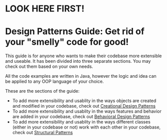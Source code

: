 # LOOK HERE FIRST!
# Design Patterns Guide: Get rid of your "smelly" code for good!

This guide is for anyone who wants to make their codebase more extensible and useable. It has been divided into three separate sections. You may check out them based on your own needs.

All the code examples are written in Java, however the logic and idea can be applied to any OOP language of your choice.

These are the sections of the guide:
* To add more extensibility and usablity in the ways objects are created and modified in your codebase, check out [Creational Design Patterns](https://github.com/sidg1215/DesignPatterns/tree/main/Creational%20Patterns)
* To add more extensibility and usablity in the ways features and behavior are added in your codebase, check out [Behavioral Design Patterns](https://github.com/sidg1215/DesignPatterns/tree/main/Behavioral%20Patterns)
* To add more extensibility and usablity in the ways different classes (either in your codebase or not) work with each other in your codebase, check out [Structural Patterns](https://github.com/sidg1215/DesignPatterns/tree/main/Structural%20Patterns)
